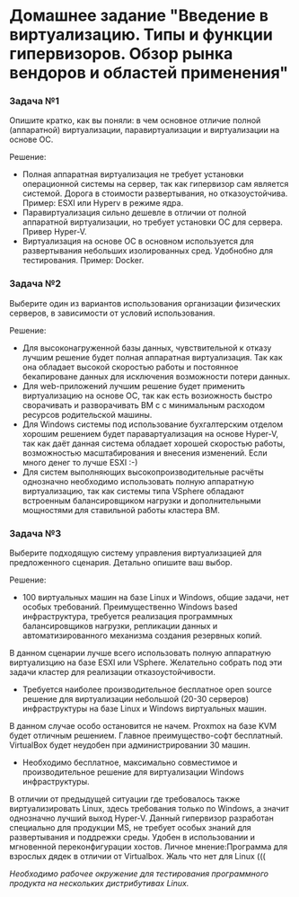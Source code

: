 # Домашнее задание "Введение в виртуализацию. Типы и функции гипервизоров. Обзор рынка вендоров и областей применения"


### Задача №1

Опишите кратко, как вы поняли: в чем основное отличие полной (аппаратной) виртуализации, паравиртуализации и виртуализации на основе ОС.

Решение:

* Полная аппаратная виртуализация не требует установки операционной системы на сервер, так как гипервизор сам является системой. Дорога в стоимости развертывания, но отказоустойчива. Пример: ESXI или Hyperv в режиме ядра.
*  Паравиртуализация сильно дешевле в отличии от полной аппаратной виртуализации, но требует установки ОС для сервера. Привер Hyper-V.
*  Виртуализация на основе ОС в основном используется для развертывания небольших изолированных сред. Удобнобно для тестирования. Пример: Docker.

### Задача №2

Выберите один из вариантов использования организации физических серверов, в зависимости от условий использования.

Решение:

* Для высоконагруженной базы данных, чувствительной к отказу лучшим решение будет полная аппаратная виртуализация. Так как она обладает высокой скоростью работы и постоянное бекапироване данных для исключения возможности потери данных.
* Для web-приложений лучшим решение будет применить виртуализацию на основе ОС, так как есть возиожность быстро сворачивать и разворачивать ВМ c с минимальным расходом ресурсов родительской машины.
* Для Windows системы под использование бухгалтерским отделом хорошим решением будет паравартуализация на основе Hyper-V, так как даёт данная система обладает хорошей скоростью работы, возможностью масштабирования и внесения изменений. Если много денег то лучше ESXI :-)
* Для систем выполняющих высокопроизводительные расчёты однозначно необходимо использовать полную аппаратную виртуализацию, так как системы типа VSphere обладают встроенным балансировщиком нагрузки и дополнительными мощностями для ставильной работы кластера ВМ.

### Задача №3

Выберите подходящую систему управления виртуализацией для предложенного сценария. Детально опишите ваш выбор.

Решение:

* 100 виртуальных машин на базе Linux и Windows, общие задачи, нет особых требований. Преимущественно Windows based инфраструктура, требуется реализация программных балансировщиков нагрузки, репликации данных и автоматизированного механизма создания резервных копий.

В данном сценарии лучше всего использовать полную аппаратную виртуализцию на базе ESXI или VSphere. Желательно собрать под эти задачи кластер для реализации отказоустойчивости.

* Требуется наиболее производительное бесплатное open source решение для виртуализации небольшой (20-30 серверов) инфраструктуры на базе Linux и Windows виртуальных машин.

В данном случае особо остановится не начем. Proxmox на базе KVM будет отличным решением. Главное преимущество-софт бесплатный. VirtualBox будет неудобен при администрировании 30 машин.

* Необходимо бесплатное, максимально совместимое и производительное решение для виртуализации Windows инфраструктуры.

В отличии от предыдущей ситуации где требовалось также виртуализировать Linux, здесь требования только по Windows, а значит однозначно лучший выход Hyper-V. Данный гипервизор разработан специально для продукции MS, не требует особых знаний для развертывания и поддрежки среды. Удобен в использовании и мгновенной переконфигурации хостов. Личное мнение:Программа для взрослых дядек в отличии от Virtualbox. Жаль что нет для Linux (((

*Необходимо рабочее окружение для тестирования программного продукта на нескольких дистрибутивах Linux.*

